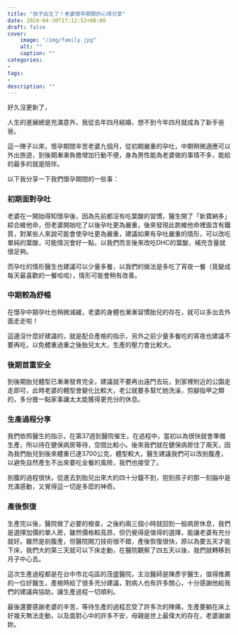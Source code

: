 ```yaml
---
title: "孩子出生了！老婆懷孕期間的心得分享"
date: 2024-04-30T17:12:53+08:00
draft: false
cover:
    image: "/img/family.jpg"
    alt: ""
    caption: ""
categories: 
- 
tags: 
- 
description: ""
---
```


好久沒更新了，

人生的進展總是充滿意外，我從去年四月結婚，想不到今年四月就成為了新手爸爸。

這一陣子以來，懷孕期間辛苦老婆九個月，從初期嚴重的孕吐，中期稍微適應可以外出旅遊，到後期漸漸負擔增加行動不便，身為男性能為老婆做的事情不多，能給的最多的就是陪伴。

以下我分享一下我們懷孕期間的一些事：

### 初期面對孕吐

老婆在一開始得知懷孕後，因為先前都沒有吃葉酸的習慣，醫生開了「新寶納多」綜合維他命，但老婆開始吃了以後孕吐更為嚴重，後來發現此款維他命裡面含有鐵質，對某些人來說可能會使孕吐更為嚴重，建議如果有孕吐嚴重的情形，可以改吃單純的葉酸，可能情況會好一點，以我們而言後來改吃DHC的葉酸，補充含量就很足夠。

而孕吐的情形醫生也建議可以少量多餐，以我們的做法是多吃了宵夜一餐（竟變成每天最喜歡的一餐哈哈），情形可能會稍有改善。

### 中期較為舒暢

在懷孕中期孕吐也稍微減緩，老婆的身體也漸漸習慣胎兒的存在，就可以多出去外面走走啦！

這邊沒什麼好建議的，就是配合產檢的指示，另外之前少量多餐吃的宵夜也建議不要再吃，以免體重過重之後胎兒太大，生產的壓力會比較大。

### 後期首重安全

到後期胎兒體型已漸漸發育完全，建議就不要再出遠門去玩，到家裡附近的公園走走即可，此時老婆的體型會變化比較大，老公就要多幫忙她洗澡，剪腳指甲之類的，多分擔一點家事讓太太能獲得更充分的休息。

### 生產過程分享

我們依照醫生的指示，在第37週到醫院催生，在過程中，當初以為很快就會準備生產，所以待在健保病房等待，空間比較小。後來我們就在健保病房住了兩天，因為我們胎兒到後來體重已達3700公克，體型較大，醫生建議我們可以改剖腹產，以避免自然產生不出來要吃全餐的風險，我們也接受了。

剖腹的過程很快，從進去到胎兒出來大約四十分鐘不到，抱到孩子的那一刻腦中是充滿感動，又覺得這一切是多麼的神奇。

### 產後恢復

生產完以後，醫院做了必要的檢查，之後約兩三個小時就回到一般病房休息，我們是選擇加價的單人房，雖然價格較高昂，但仍覺得是值得的選擇，能讓老婆有充分就好。雖然是剖腹產，但醫院開刀技術很不錯，產後恢復很快，原以為要五天才能下床，我們大約第三天就可以下床走動，在醫院觀察了四五天以後，我們就轉移到月子中心去。

這次生產過程都是在台中市北屯區的茂盛醫院，主治醫師是陳彥宇醫生，值得推薦的一位好醫生，產檢時給了很多充分建議，對病人也有許多關心，十分感謝他給我們的建議與協助，讓生產過程一切順利。

最後還要感謝老婆的辛苦，等待生產的過程忍受了許多次的陣痛，生產要躺在床上好幾天無法走動，以及面對心中的許多不安，母親是世上最偉大的存在，老婆謝謝妳。